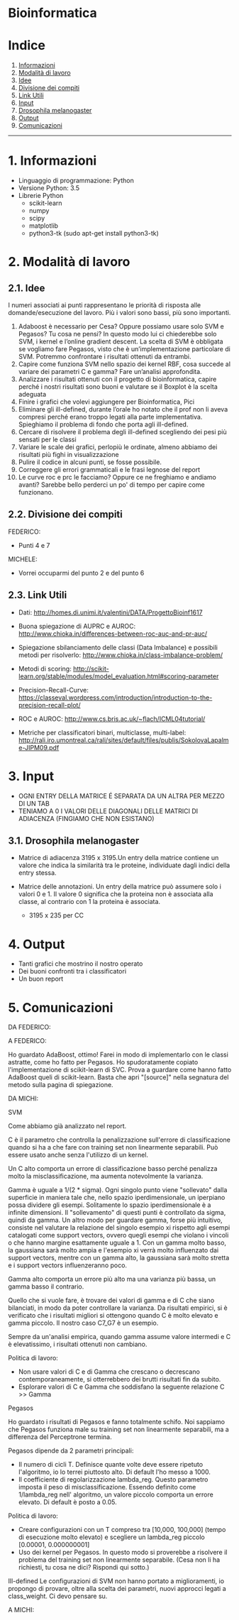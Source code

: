 Bioinformatica
================

# Indice

1. [Informazioni](#1-informazioni)
2. [Modalità di lavoro](#2-modalità-di-lavoro)
  1. [Idee](#21-idee)
  2. [Divisione dei compiti](#22-divisione-dei-compiti)
  3. [Link Utili](#23-link-utili)
3. [Input](#3-input)
  1. [Drosophila melanogaster](#31-drosophila-melanogaster)
4. [Output](#4-output)
5. [Comunicazioni](#5-comunicazioni)


-----------------

# 1. Informazioni

- Linguaggio di programmazione: Python
- Versione Python: 3.5
- Librerie Python
    - scikit-learn
    - numpy
    - scipy
    - matplotlib
    - python3-tk (sudo apt-get install python3-tk) 

# 2. Modalità di lavoro

## 2.1. Idee

I numeri associati ai punti rappresentano le priorità di risposta alle domande/esecuzione del lavoro. Più i valori sono bassi, più sono importanti.

1.  Adaboost è necessario per Cesa? Oppure possiamo usare solo SVM e Pegasos? Tu cosa ne pensi? In questo modo lui ci chiederebbe solo SVM, i kernel e l’online gradient descent. La scelta di SVM è obbligata se vogliamo fare Pegasos, visto che è un’implementazione particolare di SVM. Potremmo confrontare i risultati ottenuti da entrambi.
2.  Capire come funziona SVM nello spazio dei kernel RBF, cosa succede al variare dei parametri C e gamma? Fare un’analisi approfondita.
3.  Analizzare i risultati ottenuti con il progetto di bioinformatica, capire perché i nostri risultati sono buoni e valutare se il Boxplot è la scelta adeguata
4.  Finire i grafici che volevi aggiungere per Bioinformatica, Pici
5.  Eliminare gli ill-defined, durante l’orale ho notato che il prof non li aveva compresi perché erano troppo legati alla parte implementativa. Spieghiamo il problema di fondo che porta agli ill-defined.
6.  Cercare di risolvere il problema degli ill-defined scegliendo dei pesi più sensati per le classi
7.  Variare le scale dei grafici, perlopiù le ordinate, almeno abbiamo dei risultati più fighi in visualizzazione
8.  Pulire il codice in alcuni punti, se fosse possibile. 
9.  Correggere gli errori grammaticali e le frasi legnose del report
10. Le curve roc e prc le facciamo? Oppure ce ne freghiamo e andiamo avanti? Sarebbe bello perderci un po' di tempo per capire come funzionano. 

## 2.2. Divisione dei compiti

FEDERICO:

- Punti 4 e 7

MICHELE:

- Vorrei occuparmi del punto 2 e del punto 6

## 2.3. Link Utili

- Dati: http://homes.di.unimi.it/valentini/DATA/ProgettoBioinf1617

- Buona spiegazione di AUPRC e AUROC: http://www.chioka.in/differences-between-roc-auc-and-pr-auc/

- Spiegazione sbilanciamento delle classi (Data Imbalance) e possibili metodi per risolverlo: http://www.chioka.in/class-imbalance-problem/

- Metodi di scoring: http://scikit-learn.org/stable/modules/model_evaluation.html#scoring-parameter

- Precision-Recall-Curve: https://classeval.wordpress.com/introduction/introduction-to-the-precision-recall-plot/

- ROC e AUROC: http://www.cs.bris.ac.uk/~flach/ICML04tutorial/ 

- Metriche per classificatori binari, multiclasse, multi-label: http://rali.iro.umontreal.ca/rali/sites/default/files/publis/SokolovaLapalme-JIPM09.pdf


# 3. Input

- OGNI ENTRY DELLA MATRICE É SEPARATA DA UN ALTRA PER MEZZO DI UN TAB
- TENIAMO A 0 I VALORI DELLE DIAGONALI DELLE MATRICI DI ADIACENZA (FINGIAMO CHE NON ESISTANO)


## 3.1. Drosophila melanogaster

- Matrice di adiacenza 3195 x 3195.Un entry della matrice contiene un valore che indica la similarità tra le proteine, individuate dagli indici della entry stessa.

- Matrice delle annotazioni. Un entry della matrice può assumere solo i valori 0 e 1. Il valore 0 significa che la proteina non è associata alla classe, al contrario con 1 la proteina è associata.
    - 3195 x 235 per CC

# 4. Output

- Tanti grafici che mostrino il nostro operato
- Dei buoni confronti tra i classificatori
- Un buon report

# 5. Comunicazioni

DA FEDERICO:



A FEDERICO:

Ho guardato AdaBoost, ottimo! Farei in modo di implementarlo con le classi astratte, come ho fatto per Pegasos. Ho spudoratamente copiato l'implementazione
di scikit-learn di SVC. Prova a guardare come hanno fatto AdaBoost queli di scikit-learn. Basta che apri "[source]" nella segnatura del metodo sulla pagina
di spiegazione.



DA MICHI:

SVM

Come abbiamo già analizzato nel report.

C è il parametro che controlla la penalizzazione sull'errore di classificazione quando si ha a che fare con training set non linearmente separabili. 
Può essere usato anche senza l'utilizzo di un kernel.

Un C alto comporta un errore di classificazione basso perché penalizza molto la misclassificazione, ma aumenta notevolmente la varianza.


Gamma è uguale a 1/(2 * sigma). Ogni singolo punto viene "sollevato" dalla superficie in maniera tale che, nello spazio iperdimensionale, un iperpiano possa dividere gli esempi. 
Solitamente lo spazio iperdimensionale è a infinite dimensioni. Il "sollevamento" di questi punti è controllato da sigma, quindi da gamma.
Un altro modo per guardare gamma, forse più intuitivo, consiste nel valutare la relazione del singolo esempio xi rispetto agli esempi catalogati come support vectors, ovvero
quegli esempi che violano i vincoli o che hanno margine esattamente uguale a 1. Con un gamma molto basso, la gaussiana sarà molto ampia e l'esempio xi
verrà molto influenzato dai support vectors, mentre con un gamma alto, la gaussiana sarà molto stretta e i support vectors influenzeranno poco.

Gamma alto comporta un errore più alto ma una varianza più bassa, un gamma basso il contrario.

Quello che si vuole fare, è trovare dei valori di gamma e di C che siano bilanciati, in modo da poter controllare la varianza. Da risultati empirici,
si è verificato che i risultati migliori si ottengono quando C è molto elevato e gamma piccolo. Il nostro caso C7_G7 è un esempio.

Sempre da un'analisi empirica, quando gamma assume valore intermedi e C è elevatissimo, i risultati ottenuti non cambiano.

Politica di lavoro:

- Non usare valori di C e di Gamma che crescano o decrescano contemporaneamente, si otterrebbero dei brutti risultati fin da subito.
- Esplorare valori di C e Gamma che soddisfano la seguente relazione C >> Gamma


Pegasos

Ho guardato i risultati di Pegasos e fanno totalmente schifo. Noi sappiamo che Pegasos funziona male su training set non linearmente separabili,
ma a differenza del Perceptrone termina.

Pegasos dipende da 2 parametri principali: 
- Il numero di cicli T. Definisce quante volte deve essere ripetuto l'algoritmo, io lo terrei piuttosto alto. Di default l'ho messo a 1000.
- Il coefficiente di regolarizzazione lambda_reg. Questo parametro imposta il peso di misclassificazione. Essendo definito come 1/lambda_reg nell'
algoritmo, un valore piccolo comporta un errore elevato. Di default è posto a 0.05.

Politica di lavoro: 
- Creare configurazioni con un T compreso tra [10,000, 100,000] (tempo di esecuzione molto elevato) e scegliere un lambda_reg piccolo [0.00001, 0.000000001]
- Uso dei kernel per Pegasos. In questo modo si proverebbe a risolvere il problema del training set non linearmente separabile.
(Cesa non li ha richiesti, tu cosa ne dici? Rispondi qui sotto.)


Ill-defined
Le configurazioni di SVM non hanno portato a miglioramenti, io propongo di provare, oltre alla scelta dei parametri, nuovi approcci legati 
a class_weight. Ci devo pensare su.

A MICHI:
    



